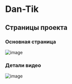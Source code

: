 # Dan-Tik
## Страницы проекта
### Основная страница
![image](https://user-images.githubusercontent.com/74542871/208988918-39c20b07-3418-4d25-a347-ea5e50e9e503.png)
### Детали видео
![image](https://user-images.githubusercontent.com/74542871/208989196-a443d33c-832b-4fda-8448-e503dfa0e490.png)

